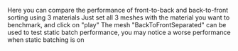Here you can compare the performance of front-to-back and back-to-front sorting using 3 materials
Just set all 3 meshes with the material you want to benchmark, and click on "play"
The mesh "BackToFrontSeparated" can be used to test static batch performance, you may notice a worse performance when static batching is on
